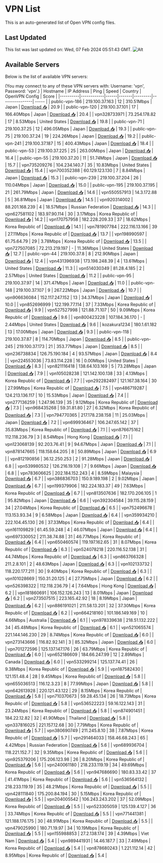 # VPN List

This is an auto-generated list of Open VPN config files.

## Last Updated

This list was last updated on: Wed, 07 Feb 2024 05:51:43 GMT.
![Alt](https://repobeats.axiom.co/api/embed/186b98318ef1479477931607c1ad7d823f12451f.svg "Repobeats analytics image")

## Available Servers

Below is the list of available VPN servers:

(You may connect to any of these VPN servers with: Username: 'vpn', Password: 'vpn'.)
| Hostname | IP Address | Ping | Speed | Country | OpenVPN Config | Score |
|----------|------------|------|-------|---------|----------------| ----- |
| public-vpn-186 | 219.100.37.163 | 12 | 310.51Mbps | Japan | [Download 📥](./configs/server_0_JP.ovpn) | 20.9 |
| public-vpn-120 | 219.100.37.101 | 17 | 166.40Mbps | Japan | [Download 📥](./configs/server_1_JP.ovpn) | 20.4 |
| vpn328733971 | 73.254.178.82 | 17 | 8.53Mbps | United States | [Download 📥](./configs/server_2_US.ovpn) | 19.8 |
| public-vpn-71 | 219.100.37.25 | 12 | 496.05Mbps | Japan | [Download 📥](./configs/server_3_JP.ovpn) | 19.3 |
| public-vpn-75 | 219.100.37.24 | 19 | 224.26Mbps | Japan | [Download 📥](./configs/server_4_JP.ovpn) | 19.2 |
| public-vpn-241 | 219.100.37.187 | 15 | 400.43Mbps | Japan | [Download 📥](./configs/server_5_JP.ovpn) | 18.4 |
| public-vpn-53 | 219.100.37.225 | 25 | 263.00Mbps | Japan | [Download 📥](./configs/server_6_JP.ovpn) | 16.4 |
| public-vpn-55 | 219.100.37.20 | 11 | 51.74Mbps | Japan | [Download 📥](./configs/server_7_JP.ovpn) | 15.7 |
| vpn735209276 | 104.234.140.7 | 35 | 10.83Mbps | United States | [Download 📥](./configs/server_8_US.ovpn) | 15.4 |
| vpn700352388 | 60.129.123.130 | 7 | 8.84Mbps | Japan | [Download 📥](./configs/server_9_JP.ovpn) | 15.3 |
| public-vpn-239 | 219.100.37.204 | 26 | 110.04Mbps | Japan | [Download 📥](./configs/server_10_JP.ovpn) | 15.0 |
| public-vpn-195 | 219.100.37.195 | 21 | 261.79Mbps | Japan | [Download 📥](./configs/server_11_JP.ovpn) | 14.6 |
| vpn550557913 | 14.3.172.88 | 5 | 36.81Mbps | Japan | [Download 📥](./configs/server_12_JP.ovpn) | 14.5 |
| vpn920314002 | 88.201.168.239 | 4 | 18.57Mbps | Russian Federation | [Download 📥](./configs/server_13_RU.ovpn) | 14.3 |
| vpn627581102 | 183.97.90.114 | 30 | 3.17Mbps | Korea Republic of | [Download 📥](./configs/server_14_KR.ovpn) | 14.2 |
| vpn170757958 | 182.228.209.33 | 37 | 18.62Mbps | Korea Republic of | [Download 📥](./configs/server_15_KR.ovpn) | 14.1 |
| vpn781907784 | 222.116.13.166 | 39 | 27.11Mbps | Korea Republic of | [Download 📥](./configs/server_16_KR.ovpn) | 13.7 |
| vpn198990597 | 61.75.64.79 | 29 | 3.78Mbps | Korea Republic of | [Download 📥](./configs/server_17_KR.ovpn) | 13.5 |
| vpn727507085 | 72.213.219.197 | - | 11.36Mbps | United States | [Download 📥](./configs/server_18_US.ovpn) | 12.7 |
| public-vpn-44 | 219.100.37.8 | 8 | 212.90Mbps | Japan | [Download 📥](./configs/server_19_JP.ovpn) | 12.4 |
| vpn431396938 | 173.198.248.39 | 4 | 13.61Mbps | United States | [Download 📥](./configs/server_20_US.ovpn) | 11.3 |
| vpn514030349 | 81.28.4.185 | 2 | 2.57Mbps | United States | [Download 📥](./configs/server_21_US.ovpn) | 11.2 |
| public-vpn-95 | 219.100.37.97 | 14 | 371.47Mbps | Japan | [Download 📥](./configs/server_22_JP.ovpn) | 11.0 |
| public-vpn-148 | 219.100.37.107 | 9 | 267.22Mbps | Japan | [Download 📥](./configs/server_23_JP.ovpn) | 10.7 |
| vpn906636084 | 152.117.247.152 | 13 | 34.37Mbps | Japan | [Download 📥](./configs/server_24_JP.ovpn) | 10.0 |
| vpn852696999 | 122.199.77.114 | 37 | 7.33Mbps | Korea Republic of | [Download 📥](./configs/server_25_KR.ovpn) | 9.9 |
| vpn527527998 | 121.88.71.107 | 50 | 9.09Mbps | Korea Republic of | [Download 📥](./configs/server_26_KR.ovpn) | 9.6 |
| vpn800423228 | 107.184.36.170 | - | 2.44Mbps | United States | [Download 📥](./configs/server_27_US.ovpn) | 9.6 |
| kozakura1234 | 180.1.61.182 | 13 | 17.00Mbps | Japan | [Download 📥](./configs/server_28_JP.ovpn) | 9.3 |
| public-vpn-118 | 219.100.37.87 | 8 | 114.70Mbps | Japan | [Download 📥](./configs/server_29_JP.ovpn) | 8.5 |
| public-vpn-245 | 219.100.37.173 | 21 | 353.77Mbps | Japan | [Download 📥](./configs/server_30_JP.ovpn) | 8.5 |
| vpn236738834 | 126.75.190.184 | 4 | 93.57Mbps | Japan | [Download 📥](./configs/server_31_JP.ovpn) | 8.4 |
| vpn224553036 | 73.83.114.228 | 16 | 0.00Mbps | United States | [Download 📥](./configs/server_32_US.ovpn) | 8.3 |
| vpn821116418 | 138.64.103.169 | 5 | 73.28Mbps | Japan | [Download 📥](./configs/server_33_JP.ovpn) | 7.9 |
| vpn105028238 | 121.142.100.138 | 33 | 4.13Mbps | Korea Republic of | [Download 📥](./configs/server_34_KR.ovpn) | 7.7 |
| vpn292282497 | 121.167.38.164 | 30 | 27.99Mbps | Korea Republic of | [Download 📥](./configs/server_35_KR.ovpn) | 7.5 |
| vpn486719287 | 124.213.136.117 | 10 | 15.53Mbps | Japan | [Download 📥](./configs/server_36_JP.ovpn) | 7.4 |
| vpn277136259 | 1.247.96.139 | 35 | 9.12Mbps | Korea Republic of | [Download 📥](./configs/server_37_KR.ovpn) | 7.3 |
| vpn968435268 | 59.31.81.80 | 27 | 6.32Mbps | Korea Republic of | [Download 📥](./configs/server_38_KR.ovpn) | 7.3 |
| vpn794770365 | 217.178.238.158 | 11 | 25.03Mbps | Japan | [Download 📥](./configs/server_39_JP.ovpn) | 7.2 |
| vpn699936467 | 106.247.65.142 | 37 | 35.83Mbps | Korea Republic of | [Download 📥](./configs/server_40_KR.ovpn) | 7.1 |
| vpn876675162 | 112.118.236.79 | 3 | 8.54Mbps | Hong Kong | [Download 📥](./configs/server_41_HK.ovpn) | 7.1 |
| vpn123068139 | 92.203.76.41 | 9 | 94.67Mbps | Japan | [Download 📥](./configs/server_42_JP.ovpn) | 7.1 |
| vpn878147665 | 118.158.64.205 | 8 | 50.89Mbps | Japan | [Download 📥](./configs/server_43_JP.ovpn) | 6.9 |
| vpn812190856 | 36.12.250.253 | 2 | 91.28Mbps | Japan | [Download 📥](./configs/server_44_JP.ovpn) | 6.8 |
| vpn539980532 | 126.216.19.108 | 7 | 9.66Mbps | Japan | [Download 📥](./configs/server_45_JP.ovpn) | 6.8 |
| vpn783606625 | 202.184.152.243 | 4 | 8.59Mbps | Malaysia | [Download 📥](./configs/server_46_MY.ovpn) | 6.7 |
| vpn386836703 | 150.9.189.198 | 2 | 9.02Mbps | Japan | [Download 📥](./configs/server_47_JP.ovpn) | 6.7 |
| vpn199379906 | 182.224.183.37 | 49 | 7.63Mbps | Korea Republic of | [Download 📥](./configs/server_48_KR.ovpn) | 6.7 |
| vpn813507636 | 182.170.206.105 | 1 | 95.82Mbps | Japan | [Download 📥](./configs/server_49_JP.ovpn) | 6.6 |
| vpn392304584 | 39.115.28.159 | 34 | 27.04Mbps | Korea Republic of | [Download 📥](./configs/server_50_KR.ovpn) | 6.5 |
| vpn752496678 | 113.153.93.34 | 9 | 6.58Mbps | Japan | [Download 📥](./configs/server_51_JP.ovpn) | 6.4 |
| vpn359934210 | 222.104.45.130 | 26 | 37.33Mbps | Korea Republic of | [Download 📥](./configs/server_52_KR.ovpn) | 6.4 |
| vpn161109829 | 61.45.59.248 | 4 | 46.07Mbps | Japan | [Download 📥](./configs/server_53_JP.ovpn) | 6.4 |
| vpn697330052 | 211.38.74.88 | 31 | 46.77Mbps | Korea Republic of | [Download 📥](./configs/server_54_KR.ovpn) | 6.4 |
| vpn650460574 | 119.197.162.65 | 31 | 8.07Mbps | Korea Republic of | [Download 📥](./configs/server_55_KR.ovpn) | 6.3 |
| vpn524078218 | 220.116.52.138 | 31 | 44.74Mbps | Korea Republic of | [Download 📥](./configs/server_56_KR.ovpn) | 6.3 |
| vpn863766328 | 211.2.8.101 | 2 | 48.63Mbps | Japan | [Download 📥](./configs/server_57_JP.ovpn) | 6.3 |
| vpn102133732 | 118.220.177.211 | 30 | 9.40Mbps | Korea Republic of | [Download 📥](./configs/server_58_KR.ovpn) | 6.3 |
| vpn101028669 | 150.31.20.125 | 4 | 27.75Mbps | Japan | [Download 📥](./configs/server_59_JP.ovpn) | 6.2 |
| vpn526398322 | 112.118.236.79 | 4 | 7.64Mbps | Hong Kong | [Download 📥](./configs/server_60_HK.ovpn) | 6.2 |
| vpn181860691 | 106.152.126.243 | 13 | 8.01Mbps | Japan | [Download 📥](./configs/server_61_JP.ovpn) | 6.2 |
| vpn273507515 | 223.165.42.92 | 18 | 8.19Mbps | Japan | [Download 📥](./configs/server_62_JP.ovpn) | 6.2 |
| vpn886191021 | 211.58.13.201 | 32 | 37.30Mbps | Korea Republic of | [Download 📥](./configs/server_63_KR.ovpn) | 6.2 |
| vpn664218160 | 101.186.149.169 | 10 | 4.66Mbps | Australia | [Download 📥](./configs/server_64_AU.ovpn) | 6.1 |
| vpn978339638 | 218.51.132.222 | 34 | 45.48Mbps | Korea Republic of | [Download 📥](./configs/server_65_KR.ovpn) | 6.1 |
| vpn521065574 | 221.144.146.230 | 29 | 8.74Mbps | Korea Republic of | [Download 📥](./configs/server_66_KR.ovpn) | 6.0 |
| vpn273143666 | 116.82.92.141 | 3 | 85.32Mbps | Japan | [Download 📥](./configs/server_67_JP.ovpn) | 6.0 |
| vpn701272596 | 125.137.147.176 | 26 | 63.79Mbps | Korea Republic of | [Download 📥](./configs/server_68_KR.ovpn) | 6.0 |
| vpn652186609 | 184.66.247.99 | 12 | 2.89Mbps | Canada | [Download 📥](./configs/server_69_CA.ovpn) | 6.0 |
| vpn533299214 | 125.137.74.41 | 26 | 9.38Mbps | Korea Republic of | [Download 📥](./configs/server_70_KR.ovpn) | 5.9 |
| vpn187582430 | 121.151.48.4 | 28 | 9.45Mbps | Korea Republic of | [Download 📥](./configs/server_71_KR.ovpn) | 5.8 |
| vpn655036513 | 116.12.3.23 | 8 | 77.99Mbps | Japan | [Download 📥](./configs/server_72_JP.ovpn) | 5.8 |
| vpn642613928 | 220.121.43.122 | 29 | 8.15Mbps | Korea Republic of | [Download 📥](./configs/server_73_KR.ovpn) | 5.8 |
| vpn710370673 | 59.28.45.134 | 26 | 18.73Mbps | Korea Republic of | [Download 📥](./configs/server_74_KR.ovpn) | 5.8 |
| vpn536522223 | 59.16.122.143 | 31 | 23.24Mbps | Korea Republic of | [Download 📥](./configs/server_75_KR.ovpn) | 5.8 |
| vpn874901451 | 184.22.12.82 | 32 | 41.90Mbps | Thailand | [Download 📥](./configs/server_76_TH.ovpn) | 5.8 |
| vpn337816025 | 221.157.12.68 | 30 | 7.79Mbps | Korea Republic of | [Download 📥](./configs/server_77_KR.ovpn) | 5.7 |
| vpn380690749 | 211.245.8.10 | 38 | 7.87Mbps | Korea Republic of | [Download 📥](./configs/server_78_KR.ovpn) | 5.7 |
| vpn291464033 | 158.46.68.243 | 65 | 4.42Mbps | Russian Federation | [Download 📥](./configs/server_79_RU.ovpn) | 5.6 |
| vpn689936704 | 118.221.152.7 | 32 | 9.35Mbps | Korea Republic of | [Download 📥](./configs/server_80_KR.ovpn) | 5.6 |
| vpn925379206 | 175.206.123.98 | 26 | 8.20Mbps | Korea Republic of | [Download 📥](./configs/server_81_KR.ovpn) | 5.6 |
| vpn240061180 | 218.233.119.19 | 34 | 49.69Mbps | Korea Republic of | [Download 📥](./configs/server_82_KR.ovpn) | 5.6 |
| vpn947686690 | 180.83.33.42 | 37 | 41.41Mbps | Korea Republic of | [Download 📥](./configs/server_83_KR.ovpn) | 5.6 |
| vpn536564132 | 218.233.119.19 | 35 | 48.21Mbps | Korea Republic of | [Download 📥](./configs/server_84_KR.ovpn) | 5.5 |
| vpn428111840 | 175.200.84.194 | 30 | 5.15Mbps | Korea Republic of | [Download 📥](./configs/server_85_KR.ovpn) | 5.5 |
| vpn204005542 | 106.243.243.202 | 37 | 52.09Mbps | Korea Republic of | [Download 📥](./configs/server_86_KR.ovpn) | 5.5 |
| vpn523305059 | 125.139.4.127 | 36 | 33.74Mbps | Korea Republic of | [Download 📥](./configs/server_87_KR.ovpn) | 5.5 |
| vpn771441381 | 121.188.176.175 | 30 | 48.91Mbps | Korea Republic of | [Download 📥](./configs/server_88_KR.ovpn) | 5.5 |
| vpn479025990 | 180.71.19.97 | 34 | 10.19Mbps | Korea Republic of | [Download 📥](./configs/server_89_KR.ovpn) | 5.5 |
| vpn155988853 | 27.2.138.174 | 39 | 4.39Mbps | Viet Nam | [Download 📥](./configs/server_90_VN.ovpn) | 5.4 |
| vpn989441931 | 14.46.187.7 | 33 | 7.49Mbps | Korea Republic of | [Download 📥](./configs/server_91_KR.ovpn) | 5.4 |
| vpn878680243 | 1.221.112.14 | 42 | 8.95Mbps | Korea Republic of | [Download 📥](./configs/server_92_KR.ovpn) | 5.4 |
